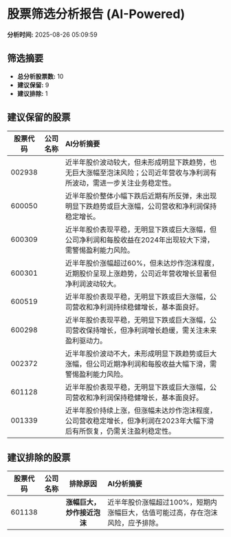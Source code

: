 # 股票筛选分析报告 (AI-Powered)

**分析时间:** 2025-08-26 05:09:59

## 筛选摘要

- **总分析股票数:** 10
- **建议保留:** 9
- **建议排除:** 1

## 建议保留的股票

| 股票代码 | 公司名称 | AI分析摘要 |
|:---:|:---:|:---|
| 002938 |  | 近半年股价波动较大，但未形成明显下跌趋势，也无巨大涨幅至泡沫风险；公司近年营收与净利润有所波动，需进一步关注业务稳定性。 |
| 600050 |  | 近半年股价整体小幅下跌后近期有所反弹，未出现明显下跌趋势或巨大涨幅，公司营收和净利润保持稳定增长。 |
| 600309 |  | 近半年股价表现平稳，无明显下跌或巨大涨幅，但公司净利润和每股收益在2024年出现较大下滑，需警惕盈利能力风险。 |
| 600301 |  | 近半年股价涨幅超过60%，但未达炒作泡沫程度，近期股价呈现上涨趋势，公司近年营收增长显著但净利润波动较大。 |
| 600519 |  | 近半年股价表现平稳，无明显下跌或巨大涨幅，公司营收和净利润持续稳健增长，基本面良好。 |
| 600298 |  | 近半年股价表现平稳，无明显下跌或巨大涨幅，公司营收保持增长，但净利润增长趋缓，需关注未来盈利驱动力。 |
| 002372 |  | 近半年股价波动不大，未形成明显下跌趋势或巨大涨幅，但公司近期净利润和每股收益大幅下滑，需警惕盈利能力风险。 |
| 601128 |  | 近半年股价表现平稳，无明显下跌或巨大涨幅，公司营收和净利润保持稳健增长，基本面良好。 |
| 001339 |  | 近半年股价持续上涨，但涨幅未达炒作泡沫程度，公司营收稳定增长，但净利润在2023年大幅下滑后有所恢复，仍需关注盈利稳定性。 |

## 建议排除的股票

| 股票代码 | 公司名称 | 排除原因 | AI分析摘要 |
|:---:|:---:|:---:|:---|
| 601138 |  | **涨幅巨大，炒作接近泡沫** | 近半年股价涨幅超过100%，短期内涨幅巨大，估值可能过高，存在泡沫风险，应予排除。 |
